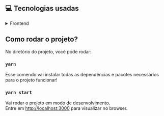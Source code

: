 ## 💻 Tecnologias usadas

<details>
  <summary>Frontend</summary>

- React
- Axios
- Yarn
</details>

## Como rodar o projeto?

No diretório do projeto, você pode rodar:

### `yarn`

Esse comendo vai instalar todas as dependências e pacotes necessários
para o projeto funcionar!

### `yarn start`

Vai rodar o projeto em modo
de desenvolvimento.<br />
Entre em [http://localhost:3000](http://localhost:3000) para visualizar no browser.
